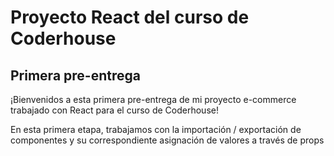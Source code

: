 # Proyecto React del curso de Coderhouse

## Primera pre-entrega

¡Bienvenidos a esta primera pre-entrega de mi proyecto e-commerce trabajado con React para el curso de Coderhouse!

En esta primera etapa, trabajamos con la importación / exportación de componentes y su correspondiente asignación de valores a través de props


